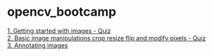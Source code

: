 # opencv_bootcamp
[1. Getting started with images - Quiz](01_Getting_Started_with_Images/readme.md)<br>
[2. Basic image manipulations crop resize flip and modify pixels - Quiz](02_Basic_Image_Manipulations_Crop_Resize_Flip_and_Modify_Pixels/readme.md)<br>
[3. Annotating images](03_Annotating_Images/readme.md)<br>
